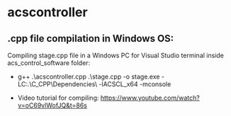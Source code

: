 # acscontroller

## .cpp file compilation in Windows OS:

Compiling stage.cpp file in a Windows PC for Visual Studio terminal inside acs_control_software folder: 
* g++ .\acscontroller.cpp .\stage.cpp -o stage.exe -LC:.\C_CPP\Dependencies\ -lACSCL_x64 -mconsole

* Video tutorial for compiling: https://www.youtube.com/watch?v=oC69vlWofJQ&t=86s